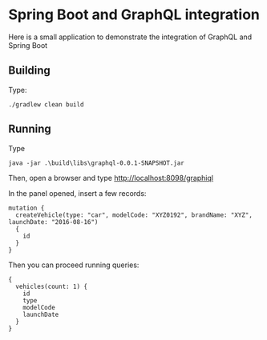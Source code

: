 # Spring Boot and GraphQL integration

Here is a small application to demonstrate the integration of GraphQL and Spring Boot

## Building

Type:

    ./gradlew clean build
    
## Running

Type

    java -jar .\build\libs\graphql-0.0.1-SNAPSHOT.jar
    
Then, open a browser and type [http://localhost:8098/graphiql]()

In the panel opened, insert a few records:

```
mutation {
  createVehicle(type: "car", modelCode: "XYZ0192", brandName: "XYZ", launchDate: "2016-08-16") 
  {
    id
  }
}
```

Then you can proceed running queries:


```
{
  vehicles(count: 1) {
    id
    type
    modelCode
    launchDate
  }
}
```

